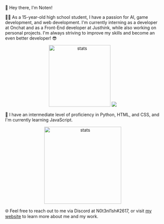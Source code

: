 👋 Hey there, I'm Noten!

🧑‍🎓 As a 15-year-old high school student, I have a passion for AI, game development, and web development. I'm currently interning as a developer at Onchat and as a Front-End developer at Justhink, while also working on personal projects. I'm always striving to improve my skills and become an even better developer! 😎

<div align="center">
  <img src="https://github-readme-stats.vercel.app/api?username=Notenlish&show_icons=true&theme=radical&include_all_commits=true&hide_border=true" height="200" alt="stats">
  <img src="https://github-readme-streak-stats.herokuapp.com/?user=Notenlish&theme=radical&hide_border=true">
</div>

📖 I have an intermediate level of proficiency in Python, HTML, and CSS, and I'm currently learning JavaScript. 

<div align="center">
  <img src="https://github-readme-stats.vercel.app/api/top-langs/?username=Notenlish&layout=donut&theme=radical&hide_border=true" height="250" alt="stats">
</div>

🌐 Feel free to reach out to me via Discord at N0t3nl1sh#2617, or visit [my website](https://notenlish.github.io/) to learn more about me and my work.
